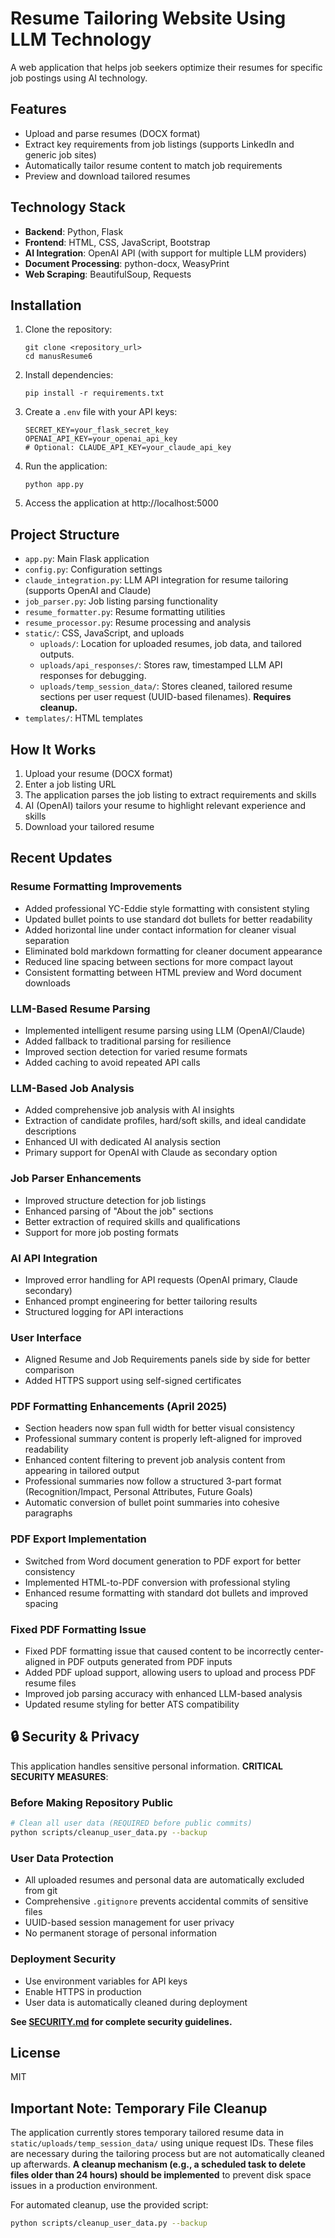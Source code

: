# Resume Tailoring Website Using LLM Technology

A web application that helps job seekers optimize their resumes for specific job postings using AI technology.

## Features

- Upload and parse resumes (DOCX format)
- Extract key requirements from job listings (supports LinkedIn and generic job sites)
- Automatically tailor resume content to match job requirements
- Preview and download tailored resumes

## Technology Stack

- **Backend**: Python, Flask
- **Frontend**: HTML, CSS, JavaScript, Bootstrap
- **AI Integration**: OpenAI API (with support for multiple LLM providers)
- **Document Processing**: python-docx, WeasyPrint
- **Web Scraping**: BeautifulSoup, Requests

## Installation

1. Clone the repository:
   ```
   git clone <repository_url>
   cd manusResume6
   ```

2. Install dependencies:
   ```
   pip install -r requirements.txt
   ```

3. Create a `.env` file with your API keys:
   ```
   SECRET_KEY=your_flask_secret_key
   OPENAI_API_KEY=your_openai_api_key
   # Optional: CLAUDE_API_KEY=your_claude_api_key
   ```

4. Run the application:
   ```
   python app.py
   ```

5. Access the application at http://localhost:5000

## Project Structure

- `app.py`: Main Flask application
- `config.py`: Configuration settings
- `claude_integration.py`: LLM API integration for resume tailoring (supports OpenAI and Claude)
- `job_parser.py`: Job listing parsing functionality
- `resume_formatter.py`: Resume formatting utilities
- `resume_processor.py`: Resume processing and analysis
- `static/`: CSS, JavaScript, and uploads
  - `uploads/`: Location for uploaded resumes, job data, and tailored outputs.
  - `uploads/api_responses/`: Stores raw, timestamped LLM API responses for debugging.
  - `uploads/temp_session_data/`: Stores cleaned, tailored resume sections per user request (UUID-based filenames). **Requires cleanup.**
- `templates/`: HTML templates

## How It Works

1. Upload your resume (DOCX format)
2. Enter a job listing URL
3. The application parses the job listing to extract requirements and skills
4. AI (OpenAI) tailors your resume to highlight relevant experience and skills
5. Download your tailored resume

## Recent Updates

### Resume Formatting Improvements
- Added professional YC-Eddie style formatting with consistent styling
- Updated bullet points to use standard dot bullets for better readability
- Added horizontal line under contact information for cleaner visual separation
- Eliminated bold markdown formatting for cleaner document appearance
- Reduced line spacing between sections for more compact layout
- Consistent formatting between HTML preview and Word document downloads

### LLM-Based Resume Parsing
- Implemented intelligent resume parsing using LLM (OpenAI/Claude)
- Added fallback to traditional parsing for resilience
- Improved section detection for varied resume formats
- Added caching to avoid repeated API calls

### LLM-Based Job Analysis
- Added comprehensive job analysis with AI insights
- Extraction of candidate profiles, hard/soft skills, and ideal candidate descriptions
- Enhanced UI with dedicated AI analysis section
- Primary support for OpenAI with Claude as secondary option

### Job Parser Enhancements
- Improved structure detection for job listings
- Enhanced parsing of "About the job" sections
- Better extraction of required skills and qualifications
- Support for more job posting formats

### AI API Integration
- Improved error handling for API requests (OpenAI primary, Claude secondary)
- Enhanced prompt engineering for better tailoring results
- Structured logging for API interactions

### User Interface
- Aligned Resume and Job Requirements panels side by side for better comparison
- Added HTTPS support using self-signed certificates

### PDF Formatting Enhancements (April 2025)
- Section headers now span full width for better visual consistency
- Professional summary content is properly left-aligned for improved readability
- Enhanced content filtering to prevent job analysis content from appearing in tailored output
- Professional summaries now follow a structured 3-part format (Recognition/Impact, Personal Attributes, Future Goals)
- Automatic conversion of bullet point summaries into cohesive paragraphs

### PDF Export Implementation
- Switched from Word document generation to PDF export for better consistency
- Implemented HTML-to-PDF conversion with professional styling
- Enhanced resume formatting with standard dot bullets and improved spacing

### Fixed PDF Formatting Issue
- Fixed PDF formatting issue that caused content to be incorrectly center-aligned in PDF outputs generated from PDF inputs
- Added PDF upload support, allowing users to upload and process PDF resume files
- Improved job parsing accuracy with enhanced LLM-based analysis
- Updated resume styling for better ATS compatibility

## 🔒 Security & Privacy

This application handles sensitive personal information. **CRITICAL SECURITY MEASURES**:

### Before Making Repository Public
```bash
# Clean all user data (REQUIRED before public commits)
python scripts/cleanup_user_data.py --backup
```

### User Data Protection
- All uploaded resumes and personal data are automatically excluded from git
- Comprehensive `.gitignore` prevents accidental commits of sensitive files
- UUID-based session management for user privacy
- No permanent storage of personal information

### Deployment Security
- Use environment variables for API keys
- Enable HTTPS in production
- User data is automatically cleaned during deployment

**See [SECURITY.md](SECURITY.md) for complete security guidelines.**

## License

MIT

## Important Note: Temporary File Cleanup

The application currently stores temporary tailored resume data in `static/uploads/temp_session_data/` using unique request IDs. These files are necessary during the tailoring process but are not automatically cleaned up afterwards. **A cleanup mechanism (e.g., a scheduled task to delete files older than 24 hours) should be implemented** to prevent disk space issues in a production environment. 

For automated cleanup, use the provided script:
```bash
python scripts/cleanup_user_data.py --backup
``` 